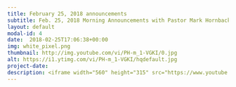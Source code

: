 ```yaml
---
title: February 25, 2018 announcements
subtitle: Feb. 25, 2018 Morning Announcements with Pastor Mark Hornback and Richie Runnells
layout: default
modal-id: 4 
date:  2018-02-25T17:06:38+00:00
img: white_pixel.png
thumbnail: http://img.youtube.com/vi/PH-m_1-VGKI/0.jpg
alt: https://i1.ytimg.com/vi/PH-m_1-VGKI/hqdefault.jpg
project-date: 
description: <iframe width="560" height="315" src="https://www.youtube.com/embed/PH-m_1-VGKI" frameborder="0" allowfullscreen></iframe> 
---
```

